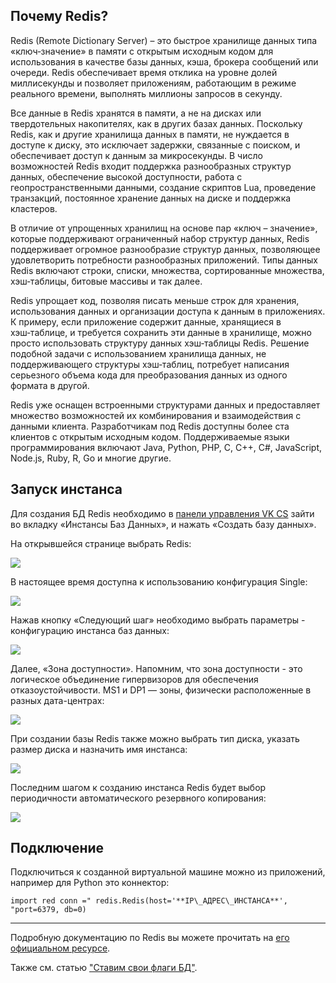 ## Почему Redis?

Redis (Remote Dictionary Server) – это быстрое хранилище данных типа «ключ‑значение» в памяти с открытым исходным кодом для использования в качестве базы данных, кэша, брокера сообщений или очереди. Redis обеспечивает время отклика на уровне долей миллисекунды и позволяет приложениям, работающим в режиме реального времени, выполнять миллионы запросов в секунду.

Все данные в Redis хранятся в памяти, а не на дисках или твердотельных накопителях, как в других базах данных. Поскольку Redis, как и другие хранилища данных в памяти, не нуждается в доступе к диску, это исключает задержки, связанные с поиском, и обеспечивает доступ к данным за микросекунды. В число возможностей Redis входит поддержка разнообразных структур данных, обеспечение высокой доступности, работа с геопространственными данными, создание скриптов Lua, проведение транзакций, постоянное хранение данных на диске и поддержка кластеров.

В отличие от упрощенных хранилищ на основе пар «ключ – значение», которые поддерживают ограниченный набор структур данных, Redis поддерживает огромное разнообразие структур данных, позволяющее удовлетворить потребности разнообразных приложений. Типы данных Redis включают строки, списки, множества, сортированные множества, хэш‑таблицы, битовые массивы и так далее.

Redis упрощает код, позволяя писать меньше строк для хранения, использования данных и организации доступа к данным в приложениях. К примеру, если приложение содержит данные, хранящиеся в хэш‑таблице, и требуется сохранить эти данные в хранилище, можно просто использовать структуру данных хэш‑таблицы Redis. Решение подобной задачи с использованием хранилища данных, не поддерживающего структуры хэш‑таблиц, потребует написания серьезного объема кода для преобразования данных из одного формата в другой.

Redis уже оснащен встроенными структурами данных и предоставляет множество возможностей их комбинирования и взаимодействия с данными клиента. Разработчикам под Redis доступны более ста клиентов с открытым исходным кодом. Поддерживаемые языки программирования включают Java, Python, PHP, C, C++, C#, JavaScript, Node.js, Ruby, R, Go и многие другие.

## Запуск инстанса

Для создания БД Redis необходимо в [панели управления VK CS](https://mcs.mail.ru/app/services/databases/list/) зайти во вкладку «Инстансы Баз Данных», и нажать «Создать базу данных».

На открывшейся странице выбрать Redis:

![](./assets/1586421926660-1586421926660.png)

В настоящее время доступна к использованию конфигурация Single:

![](./assets/1570638508145-1570638508145.png)

Нажав кнопку «Следующий шаг» необходимо выбрать параметры - конфигурацию инстанса баз данных:

![](./assets/1586421971400-1586421971400.png)

Далее, «Зона доступности». Напомним, что зона доступности - это логическое объединение гипервизоров для обеспечения отказоустойчивости. MS1 и DP1 — зоны, физически расположенные в разных дата-центрах:

![](./assets/1570638613259-1570638613259.png)

При создании базы Redis также можно выбрать тип диска, указать размер диска и назначить имя инстанса:

![](./assets/1586422031612-1586422031612.png)

Последним шагом к созданию инстанса Redis будет выбор периодичности автоматического резервного копирования:

![](./assets/1570638765518-1570638765518.png)

## Подключение

Подключиться к созданной виртуальной машине можно из приложений, например для Python это коннектор:

```
import red conn =" redis.Redis(host='**IP\_АДРЕС\_ИНСТАНСА**', "port=6379, db=0)
```

---

Подробную документацию по Redis вы можете прочитать на [его официальном ресурсе](https://redis.io/documentation).

Также см. статью ["Ставим свои флаги БД"](https://mcs.mail.ru/help/db-faq/flags).

